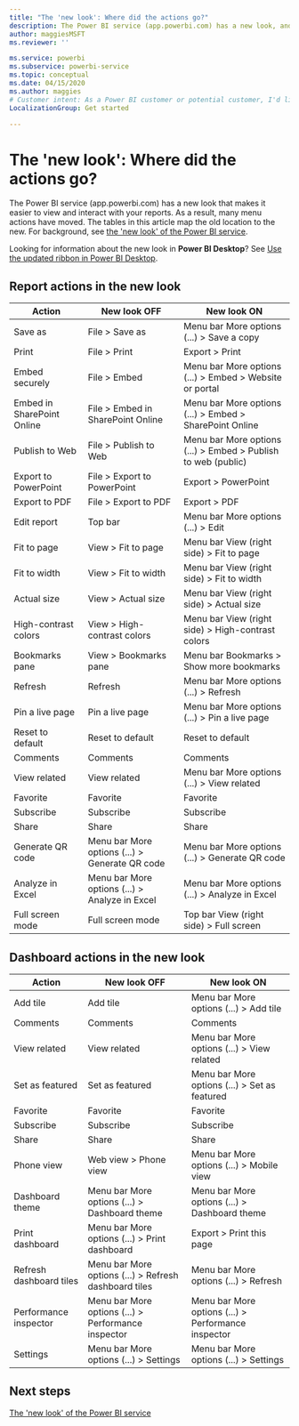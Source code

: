 ```yaml
---
title: "The 'new look': Where did the actions go?"
description: The Power BI service (app.powerbi.com) has a new look, and many actions have moved. This article features tables mapping the old locations to the new.
author: maggiesMSFT
ms.reviewer: ''

ms.service: powerbi
ms.subservice: powerbi-service
ms.topic: conceptual
ms.date: 04/15/2020
ms.author: maggies
# Customer intent: As a Power BI customer or potential customer, I'd like to know what the differences are between the previous look of the Power BI service and the new look
LocalizationGroup: Get started

---
```

# The 'new look': Where did the actions go?

The Power BI service (app.powerbi.com) has a new look that makes it easier to view and interact with your reports. As a result, many menu actions have moved. The tables in this article map the old location to the new. For background, see [the 'new look' of the Power BI service](service-new-look.md).

Looking for information about the new look in **Power BI Desktop**? See [Use the updated ribbon in Power BI Desktop](desktop-ribbon.md).

## Report actions in the new look

|Action  |New look OFF  |New look ON  |
|---------|---------|---------|
| Save as | File > Save as  | Menu bar More options (...) > Save a copy |
| Print | File > Print | Export > Print |
| Embed securely | File > Embed | Menu bar More options (...) > Embed > Website or portal |
| Embed in SharePoint Online | File > Embed in SharePoint Online | Menu bar More options (...) > Embed > SharePoint Online |
| Publish to Web | File > Publish to Web | Menu bar More options (...) > Embed > Publish to web (public) |
| Export to PowerPoint | File > Export to PowerPoint | Export > PowerPoint |
| Export to PDF | File > Export to PDF | Export > PDF |
|Edit report  | Top bar   | Menu bar More options (...) > Edit |
| Fit to page | View > Fit to page | Menu bar View (right side) > Fit to page |
| Fit to width | View > Fit to width | Menu bar View (right side) > Fit to width |
| Actual size | View > Actual size | Menu bar View (right side) > Actual size |
| High-contrast colors | View > High-contrast colors | Menu bar View (right side) > High-contrast colors |
| Bookmarks pane | View > Bookmarks pane |  Menu bar Bookmarks > Show more bookmarks |
| Refresh | Refresh | Menu bar More options (...) > Refresh |
| Pin a live page | Pin a live page | Menu bar More options (...) > Pin a live page |
| Reset to default | Reset to default | Reset to default |
| Comments | Comments | Comments |
| View related | View related | Menu bar More options (...) > View related |
| Favorite | Favorite | Favorite |
| Subscribe | Subscribe |Subscribe |
| Share | Share | Share |
| Generate QR code | Menu bar More options (...) > Generate QR code | Menu bar More options (...) > Generate QR code |
| Analyze in Excel | Menu bar More options (...) > Analyze in Excel | Menu bar More options (...) > Analyze in Excel |
| Full screen mode | Full screen mode | Top bar View (right side) > Full screen |

## Dashboard actions in the new look

|Action  |New look OFF  |New look ON  |
|---------|---------|---------|
| Add tile | Add tile | Menu bar More options (...) > Add tile |
| Comments | Comments | Comments |
| View related | View related | Menu bar More options (...) > View related |
| Set as featured | Set as featured| Menu bar More options (...) > Set as featured|
| Favorite | Favorite | Favorite |
| Subscribe | Subscribe |Subscribe |
| Share | Share | Share |
| Phone view | Web view > Phone view | Menu bar More options (...) > Mobile view |
| Dashboard theme | Menu bar More options (...) > Dashboard theme | Menu bar More options (...) > Dashboard theme |
| Print dashboard | Menu bar More options (...) > Print dashboard | Export > Print this page |
| Refresh dashboard tiles | Menu bar More options (...) > Refresh dashboard tiles | Menu bar More options (...) > Refresh |
| Performance inspector | Menu bar More options (...) > Performance inspector | Menu bar More options (...) > Performance inspector |
| Settings | Menu bar More options (...) > Settings | Menu bar More options (...) > Settings |

## Next steps

[The 'new look' of the Power BI service](service-new-look.md)

